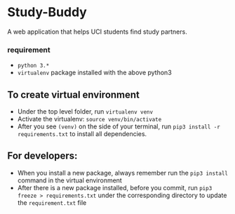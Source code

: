 # Study-Buddy
A web application that helps UCI students find study partners. 

### requirement
* ``python 3.*``
* `virtualenv` package installed with the above python3

## To create virtual environment
* Under the top level folder, run ```virtualenv venv```
* Activate the virtualenv: `source venv/bin/activate`
* After you see `(venv)` on the side of your terminal, run `pip3 install -r requirements.txt` to install all dependencies.

## For developers:
* When you install a new package, always remember run the `pip3 install` command in the virtual environment
* After there is a new package installed, before you commit, run `pip3 freeze > requirements.txt` under the corresponding directory to update the `requirement.txt` file